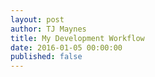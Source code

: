 ```yaml
---
layout: post
author: TJ Maynes
title: My Development Workflow
date: 2016-01-05 00:00:00
published: false
---
```

